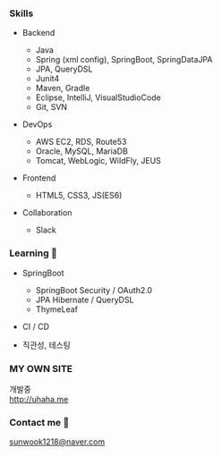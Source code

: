 ### Skills
- Backend
  * Java
  * Spring (xml config), SpringBoot, SpringDataJPA
  * JPA, QueryDSL
  * Junit4
  * Maven, Gradle
  * Eclipse, IntelliJ, VisualStudioCode
  * Git, SVN

- DevOps
  * AWS EC2, RDS, Route53
  * Oracle, MySQL, MariaDB
  * Tomcat, WebLogic, WildFly, JEUS

- Frontend
  * HTML5, CSS3, JS(ES6)

- Collaboration
  * Slack

### Learning 🌱
- SpringBoot
  * SpringBoot Security / OAuth2.0
  * JPA Hibernate / QueryDSL
  * ThymeLeaf

- CI / CD
- 직관성, 테스팅

### MY OWN SITE
개발중  
http://uhaha.me

### Contact me 📨
sunwook1218@naver.com
